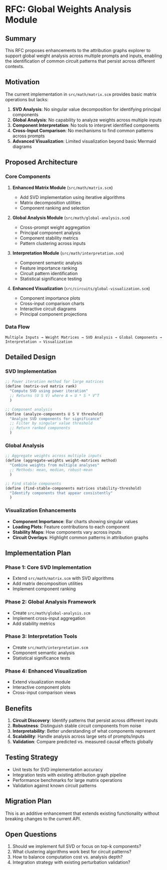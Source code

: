 # RFC: Global Weights Analysis Module

## Summary

This RFC proposes enhancements to the attribution graphs explorer to support global weight analysis across multiple prompts and inputs, enabling the identification of common circuit patterns that persist across different contexts.

## Motivation

The current implementation in `src/math/matrix.scm` provides basic matrix operations but lacks:

1. **SVD Analysis**: No singular value decomposition for identifying principal components
2. **Global Analysis**: No capability to analyze weights across multiple inputs
3. **Component Interpretation**: No tools to interpret identified components
4. **Cross-Input Comparison**: No mechanisms to find common patterns across prompts
5. **Advanced Visualization**: Limited visualization beyond basic Mermaid diagrams

## Proposed Architecture

### Core Components

1. **Enhanced Matrix Module** (`src/math/matrix.scm`)
   - Add SVD implementation using iterative algorithms
   - Matrix decomposition utilities
   - Component ranking and selection

2. **Global Analysis Module** (`src/math/global-analysis.scm`) 
   - Cross-prompt weight aggregation
   - Principal component analysis
   - Component stability metrics
   - Pattern clustering across inputs

3. **Interpretation Module** (`src/math/interpretation.scm`)
   - Component semantic analysis
   - Feature importance ranking
   - Circuit pattern identification
   - Statistical significance testing

4. **Enhanced Visualization** (`src/circuits/global-visualization.scm`)
   - Component importance plots
   - Cross-input comparison charts
   - Interactive circuit diagrams
   - Principal component projections

### Data Flow

```
Multiple Inputs → Weight Matrices → SVD Analysis → Global Components → Interpretation → Visualization
```

## Detailed Design

### SVD Implementation

```scheme
;; Power iteration method for large matrices
(define (matrix-svd matrix rank)
  "Compute SVD using power iteration"
  ;; Returns (U S V) where A = U * S * V^T
  )

;; Component analysis
(define (analyze-components U S V threshold)
  "Analyze SVD components for significance"
  ;; Filter by singular value threshold
  ;; Return ranked components
  )
```

### Global Analysis

```scheme
;; Aggregate weights across multiple inputs
(define (aggregate-weights weight-matrices method)
  "Combine weights from multiple analyses"
  ;; Methods: mean, median, robust-mean
  )

;; Find stable components
(define (find-stable-components matrices stability-threshold)
  "Identify components that appear consistently"
  )
```

### Visualization Enhancements

- **Component Importance**: Bar charts showing singular values
- **Loading Plots**: Feature contributions to each component  
- **Stability Maps**: How components vary across inputs
- **Circuit Overlays**: Highlight common patterns in attribution graphs

## Implementation Plan

### Phase 1: Core SVD Implementation
- Extend `src/math/matrix.scm` with SVD algorithms
- Add matrix decomposition utilities
- Implement component ranking

### Phase 2: Global Analysis Framework
- Create `src/math/global-analysis.scm`
- Implement cross-input aggregation
- Add stability metrics

### Phase 3: Interpretation Tools
- Create `src/math/interpretation.scm` 
- Component semantic analysis
- Statistical significance tests

### Phase 4: Enhanced Visualization
- Extend visualization module
- Interactive component plots
- Cross-input comparison views

## Benefits

1. **Circuit Discovery**: Identify patterns that persist across different inputs
2. **Robustness**: Distinguish stable circuit components from noise
3. **Interpretability**: Better understanding of what components represent
4. **Scalability**: Handle analysis across large sets of prompts/inputs
5. **Validation**: Compare predicted vs. measured causal effects globally

## Testing Strategy

- Unit tests for SVD implementation accuracy
- Integration tests with existing attribution graph pipeline
- Performance benchmarks for large matrix operations
- Validation against known circuit patterns

## Migration Plan

This is an additive enhancement that extends existing functionality without breaking changes to the current API.

## Open Questions

1. Should we implement full SVD or focus on top-k components?
2. What clustering algorithms work best for circuit patterns?
3. How to balance computation cost vs. analysis depth?
4. Integration strategy with existing perturbation validation?